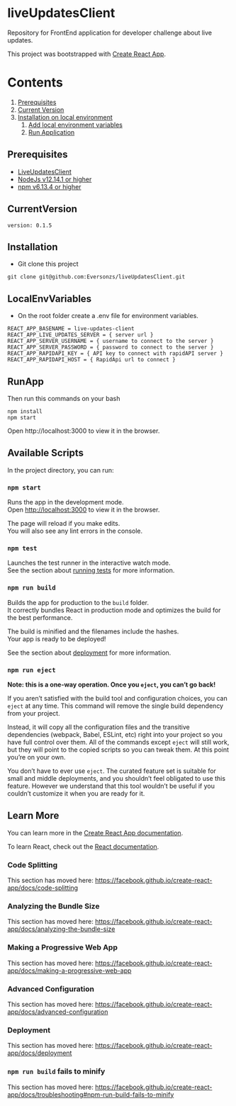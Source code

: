 # liveUpdatesClient
Repository for FrontEnd application for developer challenge about live updates.

This project was bootstrapped with [Create React App](https://github.com/facebook/create-react-app).

# Contents
1. [Prerequisites](#Prerequisites)
2. [Current Version](#CurrentVersion)
4. [Installation on local environment](#Installation)
    1. [Add local environment variables](#LocalEnvVariables)
    2. [Run Application](#RunApp)

## Prerequisites

- [LiveUpdatesClient](https://github.com/Eversonzs/liveUpdatesClient)
- [NodeJs v12.14.1 or higher](https://nodejs.org/en/)
- [npm v6.13.4 or higher](https://www.npmjs.com/)

## CurrentVersion

    version: 0.1.5

## Installation

- Git clone this project

```
git clone git@github.com:Eversonzs/liveUpdatesClient.git
```

## LocalEnvVariables

- On the root folder create a .env file for environment variables.

```
REACT_APP_BASENAME = live-updates-client
REACT_APP_LIVE_UPDATES_SERVER = { server url }
REACT_APP_SERVER_USERNAME = { username to connect to the server }
REACT_APP_SERVER_PASSWORD = { password to connect to the server }
REACT_APP_RAPIDAPI_KEY = { API key to connect with rapidAPI server }
REACT_APP_RAPIDAPI_HOST = { RapidApi url to connect }
```

## RunApp
Then run this commands on your bash

```
npm install
npm start
```

Open http://localhost:3000 to view it in the browser.

## Available Scripts

In the project directory, you can run:

### `npm start`

Runs the app in the development mode.<br />
Open [http://localhost:3000](http://localhost:3000) to view it in the browser.

The page will reload if you make edits.<br />
You will also see any lint errors in the console.

### `npm test`

Launches the test runner in the interactive watch mode.<br />
See the section about [running tests](https://facebook.github.io/create-react-app/docs/running-tests) for more information.

### `npm run build`

Builds the app for production to the `build` folder.<br />
It correctly bundles React in production mode and optimizes the build for the best performance.

The build is minified and the filenames include the hashes.<br />
Your app is ready to be deployed!

See the section about [deployment](https://facebook.github.io/create-react-app/docs/deployment) for more information.

### `npm run eject`

**Note: this is a one-way operation. Once you `eject`, you can’t go back!**

If you aren’t satisfied with the build tool and configuration choices, you can `eject` at any time. This command will remove the single build dependency from your project.

Instead, it will copy all the configuration files and the transitive dependencies (webpack, Babel, ESLint, etc) right into your project so you have full control over them. All of the commands except `eject` will still work, but they will point to the copied scripts so you can tweak them. At this point you’re on your own.

You don’t have to ever use `eject`. The curated feature set is suitable for small and middle deployments, and you shouldn’t feel obligated to use this feature. However we understand that this tool wouldn’t be useful if you couldn’t customize it when you are ready for it.

## Learn More

You can learn more in the [Create React App documentation](https://facebook.github.io/create-react-app/docs/getting-started).

To learn React, check out the [React documentation](https://reactjs.org/).

### Code Splitting

This section has moved here: https://facebook.github.io/create-react-app/docs/code-splitting

### Analyzing the Bundle Size

This section has moved here: https://facebook.github.io/create-react-app/docs/analyzing-the-bundle-size

### Making a Progressive Web App

This section has moved here: https://facebook.github.io/create-react-app/docs/making-a-progressive-web-app

### Advanced Configuration

This section has moved here: https://facebook.github.io/create-react-app/docs/advanced-configuration

### Deployment

This section has moved here: https://facebook.github.io/create-react-app/docs/deployment

### `npm run build` fails to minify

This section has moved here: https://facebook.github.io/create-react-app/docs/troubleshooting#npm-run-build-fails-to-minify
